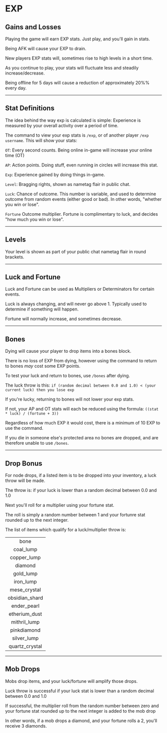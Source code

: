 # EXP

## Gains and Losses

Playing the game will earn EXP stats. Just play, and you'll gain in stats.

Being AFK will cause your EXP to drain.

New players EXP stats will, sometimes rise to high levels in a short time.

As you continue to play, your stats will fluctuate less and steadily increase/decrease.

Being offline for 5 days will cause a reduction of approximately 20%% every day.

___

## Stat Definitions

The idea behind the way exp is calculated is simple: Experience is measured by your overall activity over a period of time.

The command to view your exp stats is `/exp`, or of another player `/exp username`. This will show your stats:

`OT`: Every second counts. Being online in-game will increase your online time (OT)

`AP`: Action points. Doing stuff, even running in circles will increase this stat.

`Exp`: Experience gained by doing things in-game.

`Level`: Bragging rights, shown as nametag flair in public chat.

`Luck`: Chance of outcome. This number is variable, and used to determine outcome from random events (either good or bad). In other words, "whether you win or lose".

`Fortune` Outcome multiplier. Fortune is complimentary to luck, and decides "how much you win or lose".

___

## Levels

Your level is shown as part of your public chat nametag flair in round brackets.

___

## Luck and Fortune

Luck and Fortune can be used as Multipliers or Determinators for certain events.

Luck is always changing, and will never go above 1. Typically used to determine if something will happen.

Fortune will normally increase, and sometimes decrease.

___

## Bones

Dying will cause your player to drop items into a bones block.

There is no loss of EXP from dying, however using the command to return to bones *may* cost some EXP points.

To test your luck and return to bones, use `/bones` after dying.

The luck throw is this: `if (random decimal between 0.0 and 1.0) < (your current luck) then you lose exp`

If you're lucky, returning to bones will not lower your exp stats.

If not, your AP and OT stats will each be reduced using the formula: `((stat * luck) / (fortune + 3))`

Regardless of how much EXP it would cost, there is a minimum of 10 EXP to use the command.

If you die in someone else's protected area no bones are dropped, and are therefore unable to use `/bones`.

___

## Drop Bonus

For node drops, if a listed item is to be dropped into your inventory, a luck throw will be made.

The throw is: if your luck is lower than a random decimal between 0.0 and 1.0

Next you'll roll for a multiplier using your fortune stat.

The roll is simply a random number between 1 and your fortunre stat rounded up to the next integer.

The list of items which qualify for a luck/multiplier throw is:

|                |
|:--------------:|
| bone           |
| coal_lump      |
| copper_lump    |
| diamond        |
| gold_lump      |
| iron_lump      |
| mese_crystal   |
| obsidian_shard |
| ender_pearl    |
| etherium_dust  |
| mithril_lump   |
| pinkdiamond    |
| silver_lump    |
| quartz_crystal |

___

## Mob Drops

Mobs drop items, and your luck/fortune will amplify those drops.

Luck throw is successful if your luck stat is lower than a random decimal between 0.0 and 1.0

If successful, the multiplier roll from the random number between zero and your fortune stat rounded up to the next integer is added to the mob drop

In other words, if a mob drops a diamond, and your fortune rolls a 2, you'll receive 3 diamonds.

